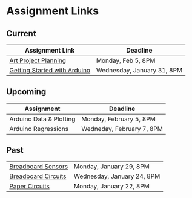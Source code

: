 # Assignment Links

## Current

| Assignment Link                                                                                                    | Deadline                   |
| ------------------------------------------------------------------------------------------------------------------ | -------------------------- |
| [Art Project Planning](https://classroom.github.com/a/X9aQ_zHa)                                                    | Monday, Feb 5, 8PM         |
| [Getting Started with Arduino](https://github.com/allegheny-college-cmpsc-406-spring-2024/arduino-getting-started) | Wednesday, January 31, 8PM |

## Upcoming

| Assignment              | Deadline                  |
| ----------------------- | ------------------------- |
| Arduino Data & Plotting | Monday, February 5, 8PM   |
| Arduino Regressions     | Wedneday, February 7, 8PM |

## Past

<table><tbody><tr><td><a href="https://classroom.github.com/a/rVY-FDex">Breadboard Sensors</a></td><td>Monday, January 29, 8PM</td></tr><tr><td><a href="https://classroom.github.com/a/uLKZwMI7">Breadboard Circuits</a></td><td>Wednesday, January 24, 8PM</td></tr><tr><td><a href="https://classroom.github.com/a/M3srn37H">Paper Circuits</a></td><td>Monday, January 22, 8PM</td></tr></tbody></table>
